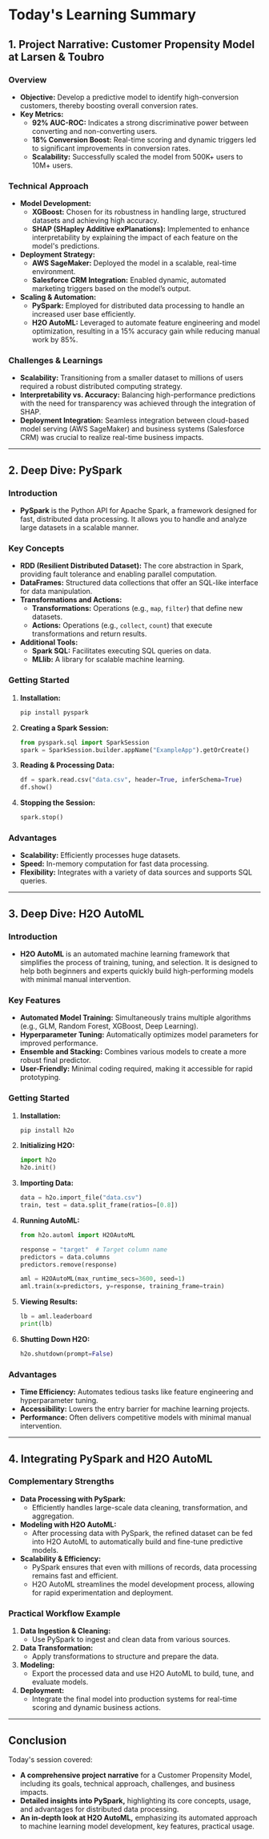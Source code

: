 # Today's Learning Summary

## 1. Project Narrative: Customer Propensity Model at Larsen & Toubro

### Overview  
- **Objective:** Develop a predictive model to identify high-conversion customers, thereby boosting overall conversion rates.
- **Key Metrics:**  
  - **92% AUC-ROC:** Indicates a strong discriminative power between converting and non-converting users.
  - **18% Conversion Boost:** Real-time scoring and dynamic triggers led to significant improvements in conversion rates.
  - **Scalability:** Successfully scaled the model from 500K+ users to 10M+ users.

### Technical Approach  
- **Model Development:**
  - **XGBoost:** Chosen for its robustness in handling large, structured datasets and achieving high accuracy.
  - **SHAP (SHapley Additive exPlanations):** Implemented to enhance interpretability by explaining the impact of each feature on the model's predictions.
- **Deployment Strategy:**
  - **AWS SageMaker:** Deployed the model in a scalable, real-time environment.
  - **Salesforce CRM Integration:** Enabled dynamic, automated marketing triggers based on the model’s output.
- **Scaling & Automation:**
  - **PySpark:** Employed for distributed data processing to handle an increased user base efficiently.
  - **H2O AutoML:** Leveraged to automate feature engineering and model optimization, resulting in a 15% accuracy gain while reducing manual work by 85%.

### Challenges & Learnings  
- **Scalability:** Transitioning from a smaller dataset to millions of users required a robust distributed computing strategy.
- **Interpretability vs. Accuracy:** Balancing high-performance predictions with the need for transparency was achieved through the integration of SHAP.
- **Deployment Integration:** Seamless integration between cloud-based model serving (AWS SageMaker) and business systems (Salesforce CRM) was crucial to realize real-time business impacts.

---

## 2. Deep Dive: PySpark

### Introduction  
- **PySpark** is the Python API for Apache Spark, a framework designed for fast, distributed data processing. It allows you to handle and analyze large datasets in a scalable manner.

### Key Concepts  
- **RDD (Resilient Distributed Dataset):** The core abstraction in Spark, providing fault tolerance and enabling parallel computation.
- **DataFrames:** Structured data collections that offer an SQL-like interface for data manipulation.
- **Transformations and Actions:**  
  - **Transformations:** Operations (e.g., `map`, `filter`) that define new datasets.
  - **Actions:** Operations (e.g., `collect`, `count`) that execute transformations and return results.
- **Additional Tools:**  
  - **Spark SQL:** Facilitates executing SQL queries on data.
  - **MLlib:** A library for scalable machine learning.

### Getting Started  
1. **Installation:**  
   ```bash
   pip install pyspark
   ```
2. **Creating a Spark Session:**  
   ```python
   from pyspark.sql import SparkSession
   spark = SparkSession.builder.appName("ExampleApp").getOrCreate()
   ```
3. **Reading & Processing Data:**  
   ```python
   df = spark.read.csv("data.csv", header=True, inferSchema=True)
   df.show()
   ```
4. **Stopping the Session:**  
   ```python
   spark.stop()
   ```

### Advantages  
- **Scalability:** Efficiently processes huge datasets.
- **Speed:** In-memory computation for fast data processing.
- **Flexibility:** Integrates with a variety of data sources and supports SQL queries.

---

## 3. Deep Dive: H2O AutoML

### Introduction  
- **H2O AutoML** is an automated machine learning framework that simplifies the process of training, tuning, and selection. It is designed to help both beginners and experts quickly build high-performing models with minimal manual intervention.

### Key Features  
- **Automated Model Training:** Simultaneously trains multiple algorithms (e.g., GLM, Random Forest, XGBoost, Deep Learning).
- **Hyperparameter Tuning:** Automatically optimizes model parameters for improved performance.
- **Ensemble and Stacking:** Combines various models to create a more robust final predictor.
- **User-Friendly:** Minimal coding required, making it accessible for rapid prototyping.

### Getting Started  
1. **Installation:**  
   ```bash
   pip install h2o
   ```
2. **Initializing H2O:**  
   ```python
   import h2o
   h2o.init()
   ```
3. **Importing Data:**  
   ```python
   data = h2o.import_file("data.csv")
   train, test = data.split_frame(ratios=[0.8])
   ```
4. **Running AutoML:**  
   ```python
   from h2o.automl import H2OAutoML

   response = "target"  # Target column name
   predictors = data.columns
   predictors.remove(response)

   aml = H2OAutoML(max_runtime_secs=3600, seed=1)
   aml.train(x=predictors, y=response, training_frame=train)
   ```
5. **Viewing Results:**  
   ```python
   lb = aml.leaderboard
   print(lb)
   ```
6. **Shutting Down H2O:**  
   ```python
   h2o.shutdown(prompt=False)
   ```

### Advantages  
- **Time Efficiency:** Automates tedious tasks like feature engineering and hyperparameter tuning.
- **Accessibility:** Lowers the entry barrier for machine learning projects.
- **Performance:** Often delivers competitive models with minimal manual intervention.

---

## 4. Integrating PySpark and H2O AutoML

### Complementary Strengths  
- **Data Processing with PySpark:**  
  - Efficiently handles large-scale data cleaning, transformation, and aggregation.
- **Modeling with H2O AutoML:**  
  - After processing data with PySpark, the refined dataset can be fed into H2O AutoML to automatically build and fine-tune predictive models.
- **Scalability & Efficiency:**  
  - PySpark ensures that even with millions of records, data processing remains fast and efficient.
  - H2O AutoML streamlines the model development process, allowing for rapid experimentation and deployment.

### Practical Workflow Example  
1. **Data Ingestion & Cleaning:**  
   - Use PySpark to ingest and clean data from various sources.
2. **Data Transformation:**  
   - Apply transformations to structure and prepare the data.
3. **Modeling:**  
   - Export the processed data and use H2O AutoML to build, tune, and evaluate models.
4. **Deployment:**  
   - Integrate the final model into production systems for real-time scoring and dynamic business actions.

---

## Conclusion

Today's session covered:
- **A comprehensive project narrative** for a Customer Propensity Model, including its goals, technical approach, challenges, and business impacts.
- **Detailed insights into PySpark,** highlighting its core concepts, usage, and advantages for distributed data processing.
- **An in-depth look at H2O AutoML,** emphasizing its automated approach to machine learning model development, key features, practical usage.

